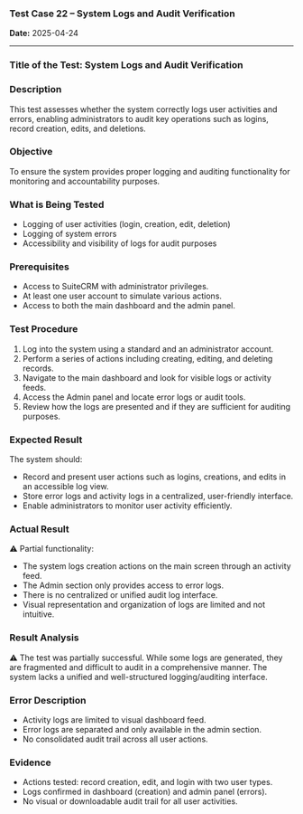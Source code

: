 ### **Test Case 22 – System Logs and Audit Verification**

**Date:** 2025-04-24

---

### **Title of the Test:** System Logs and Audit Verification

### **Description**

This test assesses whether the system correctly logs user activities and errors, enabling administrators to audit key operations such as logins, record creation, edits, and deletions.

### **Objective**

To ensure the system provides proper logging and auditing functionality for monitoring and accountability purposes.

### **What is Being Tested**

- Logging of user activities (login, creation, edit, deletion)
- Logging of system errors
- Accessibility and visibility of logs for audit purposes

### **Prerequisites**

- Access to SuiteCRM with administrator privileges.
- At least one user account to simulate various actions.
- Access to both the main dashboard and the admin panel.

### **Test Procedure**

1. Log into the system using a standard and an administrator account.
2. Perform a series of actions including creating, editing, and deleting records.
3. Navigate to the main dashboard and look for visible logs or activity feeds.
4. Access the Admin panel and locate error logs or audit tools.
5. Review how the logs are presented and if they are sufficient for auditing purposes.

### **Expected Result**

The system should:
- Record and present user actions such as logins, creations, and edits in an accessible log view.
- Store error logs and activity logs in a centralized, user-friendly interface.
- Enable administrators to monitor user activity efficiently.

### **Actual Result**

⚠️ Partial functionality:
- The system logs creation actions on the main screen through an activity feed.
- The Admin section only provides access to error logs.
- There is no centralized or unified audit log interface.
- Visual representation and organization of logs are limited and not intuitive.

### **Result Analysis**

⚠️ The test was partially successful. While some logs are generated, they are fragmented and difficult to audit in a comprehensive manner. The system lacks a unified and well-structured logging/auditing interface.

### **Error Description**

- Activity logs are limited to visual dashboard feed.
- Error logs are separated and only available in the admin section.
- No consolidated audit trail across all user actions.

### **Evidence**

- Actions tested: record creation, edit, and login with two user types.
- Logs confirmed in dashboard (creation) and admin panel (errors).
- No visual or downloadable audit trail for all user activities.